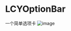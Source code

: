 # LCYOptionBar
一个简单选项卡
![image](https://www.github.com/19940524/LCYOptionBar/raw/master/Demo/designSketch.gifcask )   
